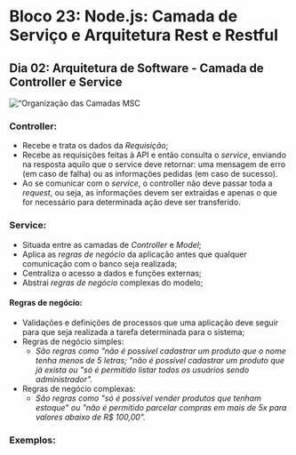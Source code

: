 # Bloco 23: Node.js: Camada de Serviço e Arquitetura Rest e Restful
## Dia 02: Arquitetura de Software - Camada de Controller e Service

![“Organização das Camadas MSC](https://assets.app.betrybe.com/back-end/architecture/msc/msc-part-2/images/architecture_layers-ea1a7edbd08e7a7648a207cacbbadbd1.png)

### Controller:
* Recebe e trata os dados da *Requisição*;
* Recebe as requisições feitas à API e então consulta o *service*, enviando na resposta aquilo que o service deve retornar: uma mensagem de erro (em caso de falha) ou as informações pedidas (em caso de sucesso).
* Ao se comunicar com o *service*, o controller não deve passar toda a *request*, ou seja, as informações devem ser extraídas e apenas o que for necessário para determinada ação deve ser transferido.

### Service:
* Situada entre as camadas de *Controller* e *Model*;
* Aplica as *regras de negócio* da aplicação antes que qualquer comunicação com o banco seja realizada;
* Centraliza o acesso a dados e funções externas;
* Abstrai *regras de negócio* complexas do modelo;

#### Regras de negócio:
* Validações e definições de processos que uma aplicação deve seguir para que seja realizada a tarefa determinada para o sistema;
* Regras de negócio simples:
  * *São regras como "não é possível cadastrar um produto que o nome tenha menos de 5 letras; "não é possível cadastrar um produto que já exista ou "só é permitido listar todos os usuários sendo administrador".*
* Regras de negócio complexas:
  * *São regras como "só é possível vender produtos que tenham estoque" ou "não é permitido parcelar compras em mais de 5x para valores abaixo de R$ 100,00".*

### Exemplos:
